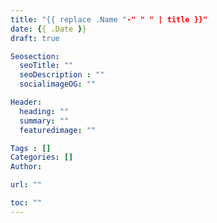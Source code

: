 ```yaml
---
title: "{{ replace .Name "-" " " | title }}"
date: {{ .Date }}
draft: true

Seosection:
  seoTitle: ""
  seoDescription : ""
  socialimageOG: ""

Header:
  heading: ""
  summary: ""
  featuredimage: ""

Tags : []
Categories: []
Author:

url: ""

toc: ""
---
```

